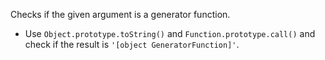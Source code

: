 Checks if the given argument is a generator function.

- Use `Object.prototype.toString()` and `Function.prototype.call()` and check if the result is `'[object GeneratorFunction]'`.